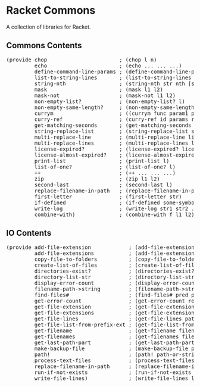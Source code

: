 # Racket Commons

A collection of libraries for Racket.

## Commons Contents

<pre>
(provide chop                       ; (chop l n)
         echo                       ; (echo ... ... ...)
         define-command-line-params ; (define-command-line-params appname param1 ...)
         list-to-string-lines       ; (list-to-string-lines l)
         string-nth                 ; (string-nth str nth [sep #px"\\s+"])
         mask                       ; (mask l1 l2)
         mask-not                   ; (mask-not l1 l2)
         non-empty-list?            ; (non-empty-list? l)
         non-empty-same-length?     ; (non-empty-same-length? l1 l2 l3 ...)
         currym                     ; ((currym func param1 param3) param2) (func param1 param2 param3)
         curry-ref                  ; (curry-ref id params ref)
         get-matching-seconds       ; (get-matching-seconds lst key)
         string-replace-list        ; (string-replace-list source pattern-list destination)
         multi-replace-line         ; (multi-replace-line line source-list destination)
         multi-replace-lines        ; (multi-replace-lines lines source-list destination)
         license-expired?           ; (license-expired? license-year)
         license-almost-expired?    ; (license-almost-expired? license-month)
         print-list                 ; (print-list l)
         list-of-one?               ; (list-of-one? l)
         ++                         ; (++ ... ... ...)
         zip                        ; (zip l1 l2)
         second-last                ; (second-last l)
         replace-filename-in-path   ; (replace-filename-in-path full-path new-filename)
         first-letter               ; (first-letter str)
         if-defined                 ; (if-defined some-symbol 'defined 'not defined)
         write-log                  ; (write-log str1 str2 ...)
         combine-with)              ; (combine-with f l1 l2)
</pre>

## IO Contents

<pre>
(provide add-file-extension            ; (add-file-extension filename extension)
         add-file-extensions           ; (add-file-extensions filenames extension)
         copy-file-to-folders          ; (copy-file-to-folders source-path destination-list overwrite?)
         create-list-of-files          ; (create-list-of-files filenames content)
         directories-exist?            ; (directories-exist? list-of-dirs)
         directory-list-str            ; (directory-list-str path)
         display-error-count           ; (display-error-count result msg)
         filename-path->string         ; (filename-path->string filename-path)
         find-files#                   ; (find-files# pred path)
         get-error-count               ; (get-error-count result msg)
         get-file-extension            ; (get-file-extension filename-path)
         get-file-extensions           ; (get-file-extensions filenames)
         get-file-lines                ; (get-file-lines path)
         get-file-list-from-prefix-ext ; (get-file-list-from-prefix-ext path prefix extension)
         get-filename                  ; (get-filename filename-w-ext)
         get-filenames                 ; (get-filenames filenames-w-ext)
         get-last-path-part            ; (get-last-path-part path)
         make-backup-file              ; (make-backup-file path)
         path!                         ; (path! path-or-string)
         process-text-files            ; (process-text-files process file-list)
         replace-filename-in-path      ; (replace-filename-in-path full-path new-filename)
         run-if-not-exists             ; (run-if-not-exists list-of-files operation)
         write-file-lines)             ; (write-file-lines lines path)
</pre>
